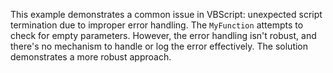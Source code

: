 This example demonstrates a common issue in VBScript: unexpected script termination due to improper error handling.  The `MyFunction` attempts to check for empty parameters. However, the error handling isn't robust, and there's no mechanism to handle or log the error effectively.  The solution demonstrates a more robust approach.